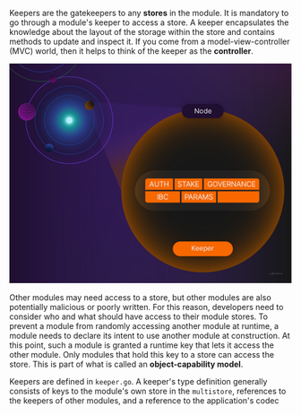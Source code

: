 Keepers are the gatekeepers to any **stores** in the module. It is mandatory to go through a module's keeper to access a store. A keeper encapsulates the knowledge about the layout of the storage within the store and contains methods to update and inspect it. If you come from a model-view-controller (MVC) world, then it helps to think of the keeper as the **controller**.

![alt text](image-1.png)

Other modules may need access to a store, but other modules are also potentially malicious or poorly written. For this reason, developers need to consider who and what should have access to their module stores. To prevent a module from randomly accessing another module at runtime, a module needs to declare its intent to use another module at construction. At this point, such a module is granted a runtime key that lets it access the other module. Only modules that hold this key to a store can access the store. This is part of what is called an **object-capability model**.

Keepers are defined in `keeper.go`. A keeper's type definition generally consists of keys to the module's own store in the `multistore`, references to the keepers of other modules, and a reference to the application's codec